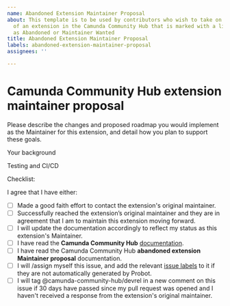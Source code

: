 ```yaml
---
name: Abandoned Extension Maintainer Proposal
about: This template is to be used by contributors who wish to take on Maintainership
  of an extension in the Camunda Community Hub that is marked with a lifecycle label
  as Abandoned or Maintainer Wanted
title: Abandoned Extension Maintainer Proposal
labels: abandoned-extension-maintainer-proposal
assignees: ''

---
```


# Camunda Community Hub extension maintainer proposal

<!--- Provide a general summary of your proposal in the issue title above. Do not @ GitHub users in your pull request title. -->

Please describe the changes and proposed roadmap you would implement as the Maintainer for this extension, and detail how you plan to support these goals.

<!--- Describe your proposal request in detail here. It’s perfectly okay to say, “My goal as a maintainer is to get this extension up and running and evaluate it later,” here. →
<!--- If you're unsure about any of this, please don't hesitate to ask. We're here to help! -->

Your background

<!--- How do you plan to support this extension moving forward? -->
<!--- What, if any, is your experience in working with open source software? -->
<!--- Do you have experience in being a maintainer for an open source project? What qualities do you feel make for a positive experience for contributors when interacting with OSS maintainers? How do you plan to embrace these as a maintainer yourself? -->

Testing and CI/CD

<!--- Please describe in detail how you plan to address testing and CI/CD as the maintainer of this project. -->
<!--- Include any relevant details as to your ideal testing environment for new contributors, and any tests you would like contributors to run to determine how/if their change impacts other areas of the extension's codebase, etc. -->

Checklist:

<!--- Please review the following points, and put an `x` in all the boxes that apply. -->
<!--- If you're unsure about any of these, don't hesitate to ask. We're here to help! -->

I agree that I have either: 
- [ ] Made a good faith effort to contact the extension's original maintainer.
- [ ] Successfully reached the extension’s original maintainer and they are in agreement that I am to maintain this extension moving forward.
- [ ] I will update the documentation accordingly to reflect my status as this extension's Maintainer.
- [ ] I have read the **Camunda Community Hub** [documentation](https://github.com/Camunda-Community-Hub/community).
- [ ] I have read the Camunda Community Hub **abandoned extension Maintainer proposal** documentation.
- [ ] I will /assign myself this issue, and add the relevant [issue labels](https://github.com/camunda-community-hub/community/blob/main/issue-triage.md) to it if they are not automatically generated by Probot.
- [ ] I will tag @camunda-community-hub/devrel in a new comment on this issue if 30 days have passed since my pull request was opened and I haven't received a response from the extension's original maintainer.
